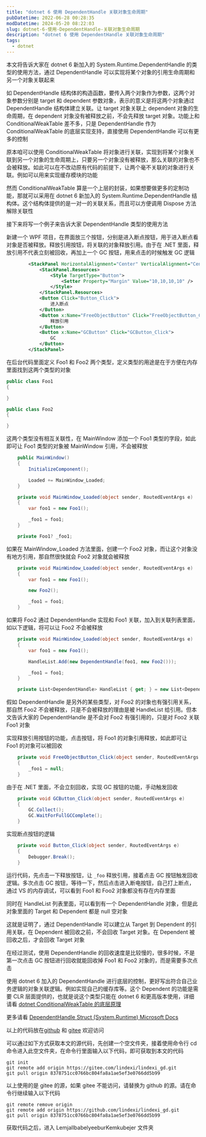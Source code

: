 ```yaml
---
title: "dotnet 6 使用 DependentHandle 关联对象生命周期"
pubDatetime: 2022-06-28 00:28:35
modDatetime: 2024-05-20 08:22:03
slug: dotnet-6-使用-DependentHandle-关联对象生命周期
description: "dotnet 6 使用 DependentHandle 关联对象生命周期"
tags:
  - dotnet
---
```





本文将告诉大家在 dotnet 6 新加入的 System.Runtime.DependentHandle 的类型的使用方法，通过 DependentHandle 可以实现将某个对象的引用生命周期和另一个对象关联起来

<!--more-->


<!-- CreateTime:2022/6/28 8:28:35 -->

<!-- 发布 -->

如 DependentHandle 结构体的构造函数，要传入两个对象作为参数，这两个对象参数分别是 target 和 dependent 参数对象，表示的意义是将这两个对象通过 DependentHandle 结构体建立关联。让 target 对象关联上 dependent 对象的生命周期，在 dependent 对象没有被释放之前，不会先释放 target 对象。功能上和 ConditionalWeakTable 差不多，只是 DependentHandle 作为 ConditionalWeakTable 的底层实现支持，直接使用 DependentHandle 可以有更多的控制

原本咱可以使用 ConditionalWeakTable 将对象进行关联，实现到将某个对象关联到另一个对象的生命周期上，只要另一个对象没有被释放，那么关联的对象也不会被释放。如此可以在不改动原有代码的前提下，让两个毫不关联的对象进行关联。例如可以用来实现缓存模块的功能

然而 ConditionalWeakTable 算是一个上层的封装，如果想要做更多的定制功能，那就可以采用在 dotnet 6 新加入的 System.Runtime.DependentHandle 结构体。这个结构体提供的是一对一的关联关系，而且可以方便调用 Dispose 方法解除关联性

接下来将写一个例子来告诉大家 DependentHandle 类型的使用方法

新建一个 WPF 项目，在界面放三个按钮，分别是进入断点按钮，用于进入断点看对象是否被释放。释放引用按钮，将关联的对象释放引用。由于在 .NET 里面，释放引用不代表立刻被回收，再加上一个 GC 按钮，用来点击的时候触发 GC 逻辑

```xml
        <StackPanel HorizontalAlignment="Center" VerticalAlignment="Center" Orientation="Horizontal">
            <StackPanel.Resources>
                <Style TargetType="Button">
                    <Setter Property="Margin" Value="10,10,10,10" />
                </Style>
            </StackPanel.Resources>
            <Button Click="Button_Click">
                进入断点
            </Button>
            <Button x:Name="FreeObjectButton" Click="FreeObjectButton_Click">
                释放引用
            </Button>
            <Button x:Name="GCButton" Click="GCButton_Click">
                GC
            </Button>
        </StackPanel>
```

在后台代码里面定义 Foo1 和 Foo2 两个类型，定义类型的用途是在于方便在内存里面找到这两个类型的对象

```csharp
public class Foo1
{

}

public class Foo2
{

}
```

这两个类型没有相互关联性，在 MainWindow 添加一个 Foo1 类型的字段，如此即可让 Foo1 类型的对象被 MainWindow 引用，不会被释放

```csharp
    public MainWindow()
    {
        InitializeComponent();

        Loaded += MainWindow_Loaded;
    }

    private void MainWindow_Loaded(object sender, RoutedEventArgs e)
    {
        var foo1 = new Foo1();

        _foo1 = foo1;
    }

    private Foo1? _foo1;
```

如果在 MainWindow_Loaded 方法里面，创建一个 Foo2 对象，而让这个对象没有地方引用，那自然很快就会 Foo2 对象就会被释放

```csharp
    private void MainWindow_Loaded(object sender, RoutedEventArgs e)
    {
        var foo1 = new Foo1();

        new Foo2();

        _foo1 = foo1;
    }
```

如果将 Foo2 通过 DependentHandle 实现和 Foo1 关联，加入到关联列表里面，如以下逻辑，将可以让 Foo2 不会被释放

```csharp
    private void MainWindow_Loaded(object sender, RoutedEventArgs e)
    {
        var foo1 = new Foo1();

        HandleList.Add(new DependentHandle(foo1, new Foo2()));

        _foo1 = foo1;
    }

    private List<DependentHandle> HandleList { get; } = new List<DependentHandle>();
```

假如 DependentHandle 是另外的某些类型，对 Foo2 的对象也有强引用关系，那自然 Foo2 不会被释放，只是不会被释放的理由是被 HandleList 给引用。但本文告诉大家的 DependentHandle 是不会对 Foo2 有强引用的，只是对 Foo2 关联 Foo1 对象

实现释放引用按钮的功能，点击按钮，将 Foo1 的对象引用释放，如此即可让 Foo1 的对象可以被回收

```csharp
    private void FreeObjectButton_Click(object sender, RoutedEventArgs e)
    {
        _foo1 = null;
    }
```

由于在 .NET 里面，不会立刻回收，实现 GC 按钮的功能，手动触发回收

```csharp
    private void GCButton_Click(object sender, RoutedEventArgs e)
    {
        GC.Collect();
        GC.WaitForFullGCComplete();
    }
```

实现断点按钮的逻辑

```csharp
    private void Button_Click(object sender, RoutedEventArgs e)
    {
        Debugger.Break();
    }
```

运行代码，先点击一下释放按钮，让 `_foo` 释放引用，接着点击 GC 按钮触发回收逻辑。多次点击 GC 按钮，等待一下，然后点击进入断电按钮，自己打上断点，通过 VS 的内存调试，可以看到 Foo1 和 Foo2 对象都没有存在内存里面

同时在 HandleList 列表里面，可以看到有一个 DependentHandle 对象，但是此对象里面的 Target 和 Dependent 都是 null 空对象

这就是证明了，通过 DependentHandle 可以建立从 Target 到 Dependent 的引用关联，在 Dependent 被回收之前，不会回收 Target 对象。在 Dependent 被回收之后，才会回收 Target 对象

在经过测试，使用 DependentHandle 的回收速度是比较慢的，很多时候，不是第一次点击 GC 按钮进行回收就能回收掉 Foo1 和 Foo2 对象的，而是需要多次点击

使用 dotnet 6 加入的 DependentHandle 进行底层的控制，更好写出符合自己业务逻辑的对象关联逻辑。例如实现自己的缓存库等。这个 Dependent 的功能是需要 CLR 层面提供的，也就是说这个类型只能在 dotnet 6 和更高版本使用，详细请看 [dotnet ConditionalWeakTable 的底层原理](https://blog.lindexi.com/post/dotnet-ConditionalWeakTable-%E7%9A%84%E5%BA%95%E5%B1%82%E5%8E%9F%E7%90%86.html )

更多请看 [DependentHandle Struct (System.Runtime) Microsoft Docs](https://docs.microsoft.com/en-us/dotnet/api/system.runtime.dependenthandle?view=net-6.0&WT.mc_id=WD-MVP-5003260 )

以上的代码放在[github](https://github.com/lindexi/lindexi_gd/tree/8378751cc0766bc804fa8a1ae5ef3e0766dd5b99/LemjallbabelyeeburKemkubejer) 和 [gitee](https://gitee.com/lindexi/lindexi_gd/tree/8378751cc0766bc804fa8a1ae5ef3e0766dd5b99/LemjallbabelyeeburKemkubejer) 欢迎访问

可以通过如下方式获取本文的源代码，先创建一个空文件夹，接着使用命令行 cd 命令进入此空文件夹，在命令行里面输入以下代码，即可获取到本文的代码

```
git init
git remote add origin https://gitee.com/lindexi/lindexi_gd.git
git pull origin 8378751cc0766bc804fa8a1ae5ef3e0766dd5b99
```

以上使用的是 gitee 的源，如果 gitee 不能访问，请替换为 github 的源。请在命令行继续输入以下代码

```
git remote remove origin
git remote add origin https://github.com/lindexi/lindexi_gd.git
git pull origin 8378751cc0766bc804fa8a1ae5ef3e0766dd5b99
```

获取代码之后，进入 LemjallbabelyeeburKemkubejer 文件夹

